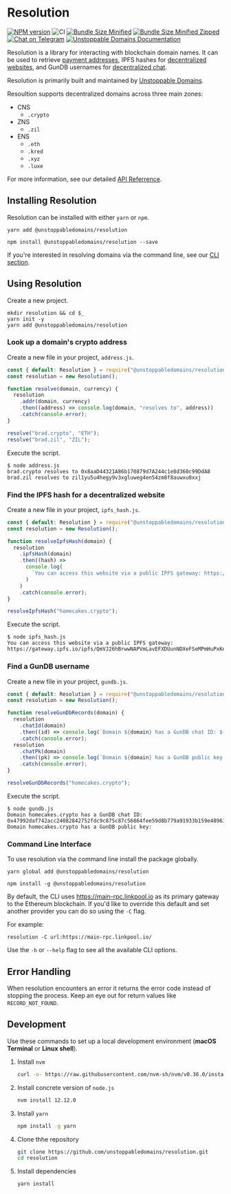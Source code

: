 # Resolution

[![NPM version](https://img.shields.io/npm/v/@unstoppabledomains/resolution.svg?style=flat)](https://www.npmjs.com/package/@unstoppabledomains/resolution)
![CI](https://github.com/unstoppabledomains/resolution/workflows/CI/badge.svg?branch=master)
[![Bundle Size Minified](https://img.shields.io/bundlephobia/min/@unstoppabledomains/resolution.svg)](https://bundlephobia.com/result?p=@unstoppabledomains/resolution)
[![Bundle Size Minified Zipped](https://img.shields.io/bundlephobia/minzip/@unstoppabledomains/resolution.svg)](https://bundlephobia.com/result?p=@unstoppabledomains/resolution)
[![Chat on Telegram](https://img.shields.io/badge/Chat%20on-Telegram-brightgreen.svg)](https://t.me/unstoppabledev)
[![Unstoppable Domains Documentation](https://img.shields.io/badge/docs-unstoppabledomains.com-blue)](https://docs.unstoppabledomains.com/)

Resolution is a library for interacting with blockchain domain names. It can be used to retrieve [payment addresses](https://unstoppabledomains.com/features#Add-Crypto-Addresses), IPFS hashes for [decentralized websites](https://unstoppabledomains.com/features#Build-Website), and GunDB usernames for [decentralized chat](https://unstoppabledomains.com/chat).

Resolution is primarily built and maintained by [Unstoppable Domains](https://unstoppabledomains.com/).

Resoultion supports decentralized domains across three main zones:

- CNS
  - `.crypto`
- ZNS
  - `.zil`
- ENS
  - `.eth`
  - `.kred`
  - `.xyz`
  - `.luxe`

For more information, see our detailed [API Referrence](https://unstoppabledomains.github.io/resolution/).

## Installing Resolution

Resolution can be installed with either `yarn` or `npm`.

```shell
yarn add @unstoppabledomains/resolution
```

```shell
npm install @unstoppabledomains/resolution --save
```

If you're interested in resolving domains via the command line, see our [CLI section](#command-line-interface). 

## Using Resolution

Create a new project.

```shell
mkdir resolution && cd $_
yarn init -y
yarn add @unstoppabledomains/resolution
```

### Look up a domain's crypto address

Create a new file in your project, `address.js`.

```javascript
const { default: Resolution } = require("@unstoppabledomains/resolution");
const resolution = new Resolution();

function resolve(domain, currency) {
  resolution
    .addr(domain, currency)
    .then((address) => console.log(domain, "resolves to", address))
    .catch(console.error);
}

resolve("brad.crypto", "ETH");
resolve("brad.zil", "ZIL");
```

Execute the script.

```shell
$ node address.js
brad.crypto resolves to 0x8aaD44321A86b170879d7A244c1e8d360c99DdA8
brad.zil resolves to zil1yu5u4hegy9v3xgluweg4en54zm8f8auwxu0xxj
```

### Find the IPFS hash for a decentralized website

Create a new file in your project, `ipfs_hash.js`.

```javascript
const { default: Resolution } = require("@unstoppabledomains/resolution");
const resolution = new Resolution();

function resolveIpfsHash(domain) {
  resolution
    .ipfsHash(domain)
    .then((hash) =>
      console.log(
        `You can access this website via a public IPFS gateway: https://gateway.ipfs.io/ipfs/${hash}`
      )
    )
    .catch(console.error);
}

resolveIpfsHash("homecakes.crypto");
```

Execute the script.

```shell
$ node ipfs_hash.js
You can access this website via a public IPFS gateway: https://gateway.ipfs.io/ipfs/QmVJ26hBrwwNAPVmLavEFXDUunNDXeFSeMPmHuPxKe6dJv
```

### Find a GunDB username

Create a new file in your project, `gundb.js`.

```javascript
const { default: Resolution } = require("@unstoppabledomains/resolution");
const resolution = new Resolution();

function resolveGunDbRecords(domain) {
  resolution
    .chatId(domain)
    .then((id) => console.log(`Domain ${domain} has a GunDB chat ID: ${id}`))
    .catch(console.error);
  resolution
    .chatPk(domain)
    .then((pk) => console.log(`Domain ${domain} has a GunDB public key: ${pk}`))
    .catch(console.error);
}

resolveGunDbRecords("homecakes.crypto");
```

Execute the script.

```shell
$ node gundb.js
Domain homecakes.crypto has a GunDB chat ID: 0x47992daf742acc24082842752fdc9c875c87c56864fee59d8b779a91933b159e48961566eec6bd6ce3ea2441c6cb4f112d0eb8e8855cc9cf7647f0d9c82f00831c
Domain homecakes.crypto has a GunDB public key: 
```

### Command Line Interface

To use resolution via the command line install the package globally.

```shell
yarn global add @unstoppabledomains/resolution
```

```shell
npm install -g @unstoppabledomains/resolution
```

By default, the CLI uses https://main-rpc.linkpool.io as its primary gateway to the Ethereum blockchain. If you'd like to override this default and set another provider you can do so using the `-C` flag.

For example:

```shell
resolution -C url:https://main-rpc.linkpool.io/
```

Use the `-h` or `--help` flag to see all the available CLI options.

## Error Handling

When resolution encounters an error it returns the error code instead of stopping the process. Keep an eye out for return values like `RECORD_NOT_FOUND`.

## Development

Use these commands to set up a local development environment (**macOS Terminal** or **Linux shell**).

1. Install `nvm`
   ```bash
   curl -o- https://raw.githubusercontent.com/nvm-sh/nvm/v0.36.0/install.sh | bash
   ```

2. Install concrete version of `node.js`
    ```bash
    nvm install 12.12.0
    ```

3. Install `yarn`
    ```bash
    npm install -g yarn
    ```
4. Clone thhe repository
    ```bash
    git clone https://github.com/unstoppabledomains/resolution.git
    cd resolution
    ```

5. Install dependencies
    ```bash
    yarn install
    ```
